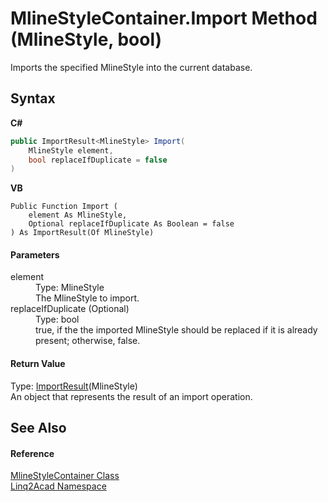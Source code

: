 # MlineStyleContainer.Import Method (MlineStyle, bool)
 

Imports the specified MlineStyle into the current database.

## Syntax

**C#**<br />
``` C#
public ImportResult<MlineStyle> Import(
	MlineStyle element,
	bool replaceIfDuplicate = false
)
```

**VB**<br />
``` VB
Public Function Import ( 
	element As MlineStyle,
	Optional replaceIfDuplicate As Boolean = false
) As ImportResult(Of MlineStyle)
```


#### Parameters
<dl><dt>element</dt><dd>Type: MlineStyle<br />The MlineStyle to import.</dd><dt>replaceIfDuplicate (Optional)</dt><dd>Type: bool<br />true, if the the imported MlineStyle should be replaced if it is already present; otherwise, false.</dd></dl>

#### Return Value
Type: <a href="T_Linq2Acad_ImportResult_1.md">ImportResult</a>(MlineStyle)<br />An object that represents the result of an import operation.

## See Also


#### Reference
<a href="T_Linq2Acad_MlineStyleContainer.md">MlineStyleContainer Class</a><br /><a href="N_Linq2Acad.md">Linq2Acad Namespace</a><br />
